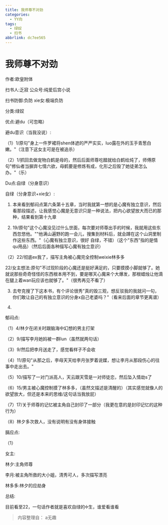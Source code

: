 ```yaml
---
title: 我师尊不对劲
categories:
  - YY向
tags:
  - 绿奴
  - 扫书
abbrlink: dc7ee565
---
```

# 我师尊不对劲
作者:欧皇附体

扫书人:乏寂 公众号:纯爱后宫小说

扫书防御:负防 xie女:极端负防

分类:绿奴

优点:避du（可忽略）

避du意识（当我没说）:

（1）1/原句"身上一件罗裙将shen体遮的严严实实，luo露在外的玉手青葱白嫩。"（注意下这女主可是在被追杀）

（2）1/抓回去做宠物白鹤是母的，然后后面师尊吃醋就给白鹤给炖了，师傅原句"修仙者当摒弃七情六欲，母鹤要是修炼有成，化形之后毁了她徒弟怎么办。"（乐）

Du点:自绿（分身意识）

自绿（分身意识+xie女）:

1.  本来看到郁闷点第六条第十五章，当时我就第一想的是心魔有独立意识，然后看那段描述，让我感觉心魔是无意识只是一种说法，把内心欲望放大而已的那种，结果看到第十九章

2.  19/原句"这个心魔没见过什么世面，每次要对师尊出手的时候，我就用这些东西忽悠他。""他满山遍野的跑一会儿，搜集到材料后，就会蹲在这个山洞里制作这些东西。"（心魔有独立意识，很好
    自绿，不错）（这个"东西"指的是情qu用品）（然后后面各种描写心魔有独立意识）

（2）22/彻底ex我了，描写主角被心魔完全控制weixie林多多

22/女主想法:原句"不过现阶段的心魔还是挺好满足的，只要摸摸小脚就够了。她就说那些奇奇怪怪的东西根本用不到，要是哪天心魔来个大爆发，那根蜡烛让他滴在腿上着wan玩应该也就够了。"（很秀再见不看了）

3.  去夸克搜了下这本书，有个评论很秀"真的毁三观，想反驳我的我就问一句，你们敢让自己的有独立意识的分身x自己老婆吗？"（看来后面的章节更离谱）

4.  

郁闷点:

（1）4/林夕在闭关时跟脑海中幻想的男主打架

（2）9/描写李月她妈被一群lun（虽然就两句话）

（3）9/然后把李月送走了，感觉看样子不会收

（4）11/原句"从那之后，李母天天给李月张罗着说媒，想让李月从那段伤心的往事中走出去。"

（5）10/描写了一对门派高人，天云跟天雪是一对师徒恋，然后坠入情劫s了

（6）15/男主被心魔控制摸了林多多，（虽然文描述是清醒的）（其实感觉就像人的欲望放大，但还是本来的思维/这句话当我放屁）

（7）17/关于师尊的记忆被主角自己封印了一部分（我更在意的是封印记忆的这种行为）

（8）林夕多次救人，没有说明有没有身体接触

膈应点:

（1）

女主:

林夕:主角师尊

李月:被主角所救的大小姐，清秀可人，多次描写漂亮

林多多:林夕的应劫身

总结:

目前看至22，一句话作者就是喜欢自绿的➗生，谁爱看谁看


> 内容整理自： a无趣